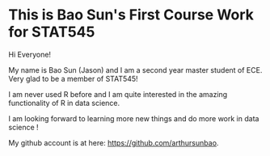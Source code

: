 This is Bao Sun's First Course Work for STAT545
=====================

Hi Everyone!

My name is Bao Sun (Jason) and I am a second year master student of ECE. Very glad to be a member of STAT545!

I am never used R before and I am quite interested in the amazing functionality of R in data science.

I am looking forward to learning more new things and do more work in data science !

My github account is at here: <https://github.com/arthursunbao>.
